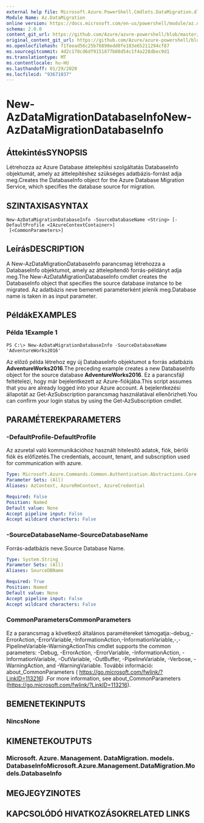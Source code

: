 ```yaml
---
external help file: Microsoft.Azure.PowerShell.Cmdlets.DataMigration.dll-Help.xml
Module Name: Az.DataMigration
online version: https://docs.microsoft.com/en-us/powershell/module/az.datamigration/New-AzDataMigrationDatabaseInfo
schema: 2.0.0
content_git_url: https://github.com/Azure/azure-powershell/blob/master/src/DataMigration/DataMigration/help/New-AzDataMigrationDatabaseInfo.md
original_content_git_url: https://github.com/Azure/azure-powershell/blob/master/src/DataMigration/DataMigration/help/New-AzDataMigrationDatabaseInfo.md
ms.openlocfilehash: f1feead56c25b76890edd0fe183e65211294cf87
ms.sourcegitcommit: 4d2c178cd6df9151877b08d54c1f4a228dbec9d1
ms.translationtype: MT
ms.contentlocale: hu-HU
ms.lasthandoff: 01/29/2020
ms.locfileid: "93671037"
---
```

# <span data-ttu-id="3791e-101">New-AzDataMigrationDatabaseInfo</span><span class="sxs-lookup"><span data-stu-id="3791e-101">New-AzDataMigrationDatabaseInfo</span></span>

## <span data-ttu-id="3791e-102">Áttekintés</span><span class="sxs-lookup"><span data-stu-id="3791e-102">SYNOPSIS</span></span>
<span data-ttu-id="3791e-103">Létrehozza az Azure Database áttelepítési szolgáltatás DatabaseInfo objektumát, amely az áttelepítéshez szükséges adatbázis-forrást adja meg.</span><span class="sxs-lookup"><span data-stu-id="3791e-103">Creates the DatabaseInfo object for the Azure Database Migration Service, which specifies the database source for migration.</span></span>

## <span data-ttu-id="3791e-104">SZINTAXISA</span><span class="sxs-lookup"><span data-stu-id="3791e-104">SYNTAX</span></span>

```
New-AzDataMigrationDatabaseInfo -SourceDatabaseName <String> [-DefaultProfile <IAzureContextContainer>]
 [<CommonParameters>]
```

## <span data-ttu-id="3791e-105">Leírás</span><span class="sxs-lookup"><span data-stu-id="3791e-105">DESCRIPTION</span></span>
<span data-ttu-id="3791e-106">A New-AzDataMigrationDatabaseInfo parancsmag létrehozza a DatabaseInfo objektumot, amely az áttelepítendő forrás-példányt adja meg.</span><span class="sxs-lookup"><span data-stu-id="3791e-106">The New-AzDataMigrationDatabaseInfo cmdlet creates the DatabaseInfo object that specifies the source database instance to be migrated.</span></span> <span data-ttu-id="3791e-107">Az adatbázis neve bemeneti paraméterként jelenik meg.</span><span class="sxs-lookup"><span data-stu-id="3791e-107">Database name is taken in as input parameter.</span></span>

## <span data-ttu-id="3791e-108">Példák</span><span class="sxs-lookup"><span data-stu-id="3791e-108">EXAMPLES</span></span>

### <span data-ttu-id="3791e-109">Példa 1</span><span class="sxs-lookup"><span data-stu-id="3791e-109">Example 1</span></span>
```
PS C:\> New-AzDataMigrationDatabaseInfo -SourceDatabaseName 'AdventureWorks2016'
```

<span data-ttu-id="3791e-110">Az előző példa létrehoz egy új DatabaseInfo objektumot a forrás adatbázis **AdventureWorks2016**.</span><span class="sxs-lookup"><span data-stu-id="3791e-110">The preceding example creates a new DatabaseInfo object for the source database **AdventureWorks2016**.</span></span>
<span data-ttu-id="3791e-111">Ez a parancsfájl feltételezi, hogy már bejelentkezett az Azure-fiókjába.</span><span class="sxs-lookup"><span data-stu-id="3791e-111">This script assumes that you are already logged into your Azure account.</span></span> <span data-ttu-id="3791e-112">A bejelentkezési állapotát az Get-AzSubscription parancsmag használatával ellenőrizheti.</span><span class="sxs-lookup"><span data-stu-id="3791e-112">You can confirm your login status by using the Get-AzSubscription cmdlet.</span></span>

## <span data-ttu-id="3791e-113">PARAMÉTEREK</span><span class="sxs-lookup"><span data-stu-id="3791e-113">PARAMETERS</span></span>

### <span data-ttu-id="3791e-114">-DefaultProfile</span><span class="sxs-lookup"><span data-stu-id="3791e-114">-DefaultProfile</span></span>
<span data-ttu-id="3791e-115">Az azuretal való kommunikációhoz használt hitelesítő adatok, fiók, bérlői fiók és előfizetés.</span><span class="sxs-lookup"><span data-stu-id="3791e-115">The credentials, account, tenant, and subscription used for communication with azure.</span></span>

```yaml
Type: Microsoft.Azure.Commands.Common.Authentication.Abstractions.Core.IAzureContextContainer
Parameter Sets: (All)
Aliases: AzContext, AzureRmContext, AzureCredential

Required: False
Position: Named
Default value: None
Accept pipeline input: False
Accept wildcard characters: False
```

### <span data-ttu-id="3791e-116">-SourceDatabaseName</span><span class="sxs-lookup"><span data-stu-id="3791e-116">-SourceDatabaseName</span></span>
<span data-ttu-id="3791e-117">Forrás-adatbázis neve.</span><span class="sxs-lookup"><span data-stu-id="3791e-117">Source Database Name.</span></span>

```yaml
Type: System.String
Parameter Sets: (All)
Aliases: SourceDBName

Required: True
Position: Named
Default value: None
Accept pipeline input: False
Accept wildcard characters: False
```

### <span data-ttu-id="3791e-118">CommonParameters</span><span class="sxs-lookup"><span data-stu-id="3791e-118">CommonParameters</span></span>
<span data-ttu-id="3791e-119">Ez a parancsmag a következő általános paramétereket támogatja:-debug,-ErrorAction,-ErrorVariable,-InformationAction,-InformationVariable,-,-PipelineVariable-WarningAction</span><span class="sxs-lookup"><span data-stu-id="3791e-119">This cmdlet supports the common parameters: -Debug, -ErrorAction, -ErrorVariable, -InformationAction, -InformationVariable, -OutVariable, -OutBuffer, -PipelineVariable, -Verbose, -WarningAction, and -WarningVariable.</span></span> <span data-ttu-id="3791e-120">További információ: about_CommonParameters ( https://go.microsoft.com/fwlink/?LinkID=113216) .</span><span class="sxs-lookup"><span data-stu-id="3791e-120">For more information, see about_CommonParameters (https://go.microsoft.com/fwlink/?LinkID=113216).</span></span>

## <span data-ttu-id="3791e-121">BEMENETEK</span><span class="sxs-lookup"><span data-stu-id="3791e-121">INPUTS</span></span>

### <span data-ttu-id="3791e-122">Nincs</span><span class="sxs-lookup"><span data-stu-id="3791e-122">None</span></span>

## <span data-ttu-id="3791e-123">KIMENETEK</span><span class="sxs-lookup"><span data-stu-id="3791e-123">OUTPUTS</span></span>

### <span data-ttu-id="3791e-124">Microsoft. Azure. Management. DataMigration. models. DatabaseInfo</span><span class="sxs-lookup"><span data-stu-id="3791e-124">Microsoft.Azure.Management.DataMigration.Models.DatabaseInfo</span></span>

## <span data-ttu-id="3791e-125">MEGJEGYZI</span><span class="sxs-lookup"><span data-stu-id="3791e-125">NOTES</span></span>

## <span data-ttu-id="3791e-126">KAPCSOLÓDÓ HIVATKOZÁSOK</span><span class="sxs-lookup"><span data-stu-id="3791e-126">RELATED LINKS</span></span>

